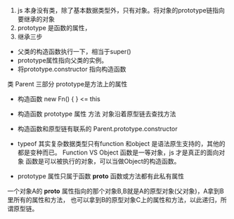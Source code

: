 1. js 本身没有类，除了基本数据类型外，只有对象。将对象的prototype链指向要继承的对象
2. prototype 是函数的属性，
3. 继承三步
  - 父类的构造函数执行一下，相当于super() 
  - prototype属性指向父类的实例。
  - 将prototype.constructor 指向构造函数

类 Parent 三部分 prototype是方法上的属性
  - 构造函数 new Fn()  { } <= this
  - 构造函数 prototype 属性 方法 对象沿着原型链去查找方法
  - 构造函数和原型链有联系的 Parent.prototype.constructor

- typeof 其实复杂数据类型只有function 和object 是语法原生支持的，其他的都是变种而已。
Function VS Object 
函数是一等对象，js 才是真正的面向对象
函数是可以被执行的对象，可以当做Object的构造函数。


- prototype 属性只属于函数
  __proto__ 函数或方法都有此私有属性

一个对象A的 __proto__ 属性指向的那个对象B,B就是A的原型对象(父对象)，A拿到B里所有的属性和方法，
也可以拿到B的原型对象C上的属性和方法，以此递归，所谓原型链。